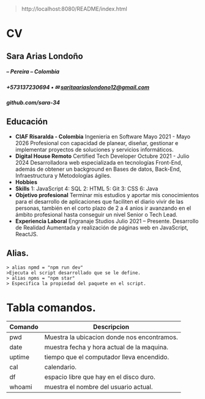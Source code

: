 >http://localhost:8080/README/index.html
# CV
## Sara Arias Londoño
##### – Pereira – Colombia
##### +573137230694 • ✉ saritaariaslondono12@gmail.com
##### github.com/sara-34
## Educación
- **CIAF Risaralda - Colombia**
Ingenieria en Software Mayo 2021 - Mayo 2026
Profesional con capacidad de planear, diseñar, gestionar e implementar proyectos de soluciones y servicios informáticos.
- **Digital House Remoto**
Certified Tech Developer Octubre 2021 - Julio 2024
Desarrolladora web especializada en tecnologías Front-End, además de obtener un background en Bases de datos,
Back-End, Infraestructura y Metodologías ágiles.
- **Hobbies**
- **Skills**
1: JavaScript 4: SQL
2: HTML 5: Git
3: CSS 6: Java
- **Objetivo profesional**
Terminar mis estudios y aportar mis conocimientos para el desarrollo de aplicaciones que faciliten el diario
vivir de las personas, también en el corto plazo de 2 a 4 anios ir avanzando en el ámbito profesional hasta
conseguir un nivel Senior o Tech Lead.
- **Experiencia Laboral**
Engranaje Studios Julio 2021 – Presente.
Desarrollo de Realidad Aumentada y realización de páginas web en JavaScript, ReactJS.
 

## Alias.
 ```
> alias npmd = "npm run dev" 
>Ejecuta el script desarrollado que se le define.
> alias npms = "npm star"
> Especifica la propiedad del paquete en el script.

 ```

# Tabla comandos.

| Comando | Descripcion                                 |
|---------|---------------------------------------------|
| pwd     | Muestra la ubicacion donde nos encontramos. |
| date    | muestra fecha y hora actual de la maquina.  |
| uptime  | tiempo que el computador lleva encendido.   |
| cal     | calendario.                                 |
| df      | espacio libre que hay en el disco duro.     |
| whoami  | muestra el nombre del usuario actual.       |
  